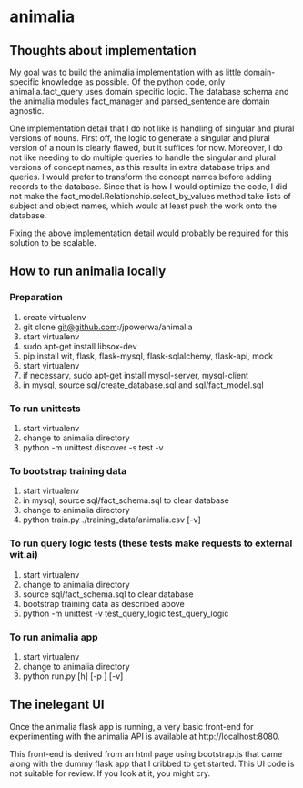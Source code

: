 # animalia

## Thoughts about implementation

My goal was to build the animalia implementation with as little domain-specific knowledge as possible. Of the python code, only animalia.fact_query uses domain specific logic. The database schema and the animalia modules fact_manager and parsed_sentence are domain agnostic. 

One implementation detail that I do not like is handling of singular and plural versions of nouns. First off, the logic to generate a singular and plural version of a noun is clearly flawed, but it suffices for now. Moreover, I do not like needing to do multiple queries to handle the singular and plural versions of concept names, as this results in extra database trips and queries. I would prefer to transform the concept names before adding records to the database. Since that is how I would optimize the code, I did not make the fact_model.Relationship.select_by_values method take lists of subject and object names, which would at least push the work onto the database.

Fixing the above implementation detail would probably be required for this solution to be scalable.


## How to run animalia locally

### Preparation

1. create virtualenv
2. git clone git@github.com:/jpowerwa/animalia
3. start virtualenv
4. sudo apt-get install libsox-dev
5. pip install wit, flask, flask-mysql, flask-sqlalchemy, flask-api, mock
6. start virtualenv
7. if necessary, sudo apt-get install mysql-server, mysql-client
8. in mysql, source sql/create_database.sql and sql/fact_model.sql


### To run unittests

1. start virtualenv
2. change to animalia directory
3. python -m unittest discover -s test -v

### To bootstrap training data

1. start virtualenv
2. in mysql, source sql/fact_schema.sql to clear database
3. change to animalia directory
4. python train.py ./training_data/animalia.csv [-v]


### To run query logic tests (these tests make requests to external wit.ai)

1. start virtualenv
2. change to animalia directory
3. source sql/fact_schema.sql to clear database
4. bootstrap training data as described above
5. python -m unittest -v test_query_logic.test_query_logic


### To run animalia app

1. start virtualenv
2. change to animalia directory
3. python run.py [h] [-p <PORT>] [-v]


## The inelegant UI 

Once the animalia flask app is running, a very basic front-end for experimenting with the animalia API is available at http://localhost:8080.

This front-end is derived from an html page using bootstrap.js that came along with the dummy flask app that I cribbed to get started. This UI code is not suitable for review. If you look at it, you might cry. 


